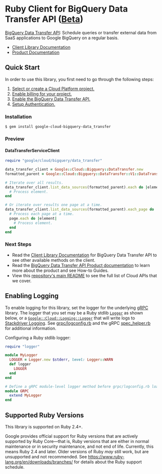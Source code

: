 # Ruby Client for BigQuery Data Transfer API ([Beta](https://github.com/googleapis/google-cloud-ruby#versioning))

[BigQuery Data Transfer API][Product Documentation]:
Schedule queries or transfer external data from SaaS applications to Google
BigQuery on a regular basis.
- [Client Library Documentation][]
- [Product Documentation][]

## Quick Start
In order to use this library, you first need to go through the following
steps:

1. [Select or create a Cloud Platform project.](https://console.cloud.google.com/project)
2. [Enable billing for your project.](https://cloud.google.com/billing/docs/how-to/modify-project#enable_billing_for_a_project)
3. [Enable the BigQuery Data Transfer API.](https://console.cloud.google.com/apis/library/bigquerydatatransfer.googleapis.com)
4. [Setup Authentication.](https://googleapis.dev/ruby/google-cloud-bigquery-data_transfer/latest/file.AUTHENTICATION.html)

### Installation
```
$ gem install google-cloud-bigquery-data_transfer
```

### Preview
#### DataTransferServiceClient
```rb
require "google/cloud/bigquery/data_transfer"

data_transfer_client = Google::Cloud::Bigquery::DataTransfer.new
formatted_parent = Google::Cloud::Bigquery::DataTransfer::V1::DataTransferServiceClient.location_path(project_id, "us-central1")

# Iterate over all results.
data_transfer_client.list_data_sources(formatted_parent).each do |element|
  # Process element.
end

# Or iterate over results one page at a time.
data_transfer_client.list_data_sources(formatted_parent).each_page do |page|
  # Process each page at a time.
  page.each do |element|
    # Process element.
  end
end
```

### Next Steps
- Read the [Client Library Documentation][] for BigQuery Data Transfer API
  to see other available methods on the client.
- Read the [BigQuery Data Transfer API Product documentation][Product Documentation]
  to learn more about the product and see How-to Guides.
- View this [repository's main README](https://github.com/googleapis/google-cloud-ruby/blob/master/README.md)
  to see the full list of Cloud APIs that we cover.

[Client Library Documentation]: https://googleapis.dev/ruby/google-cloud-bigquery-data_transfer/latest
[Product Documentation]: https://cloud.google.com/bigquery/transfer/

## Enabling Logging

To enable logging for this library, set the logger for the underlying [gRPC](https://github.com/grpc/grpc/tree/master/src/ruby) library.
The logger that you set may be a Ruby stdlib [`Logger`](https://ruby-doc.org/stdlib-2.5.0/libdoc/logger/rdoc/Logger.html) as shown below,
or a [`Google::Cloud::Logging::Logger`](https://googleapis.dev/ruby/google-cloud-logging/latest)
that will write logs to [Stackdriver Logging](https://cloud.google.com/logging/). See [grpc/logconfig.rb](https://github.com/grpc/grpc/blob/master/src/ruby/lib/grpc/logconfig.rb)
and the gRPC [spec_helper.rb](https://github.com/grpc/grpc/blob/master/src/ruby/spec/spec_helper.rb) for additional information.

Configuring a Ruby stdlib logger:

```ruby
require "logger"

module MyLogger
  LOGGER = Logger.new $stderr, level: Logger::WARN
  def logger
    LOGGER
  end
end

# Define a gRPC module-level logger method before grpc/logconfig.rb loads.
module GRPC
  extend MyLogger
end
```

## Supported Ruby Versions

This library is supported on Ruby 2.4+.

Google provides official support for Ruby versions that are actively supported
by Ruby Core—that is, Ruby versions that are either in normal maintenance or
in security maintenance, and not end of life. Currently, this means Ruby 2.4
and later. Older versions of Ruby _may_ still work, but are unsupported and not
recommended. See https://www.ruby-lang.org/en/downloads/branches/ for details
about the Ruby support schedule.
